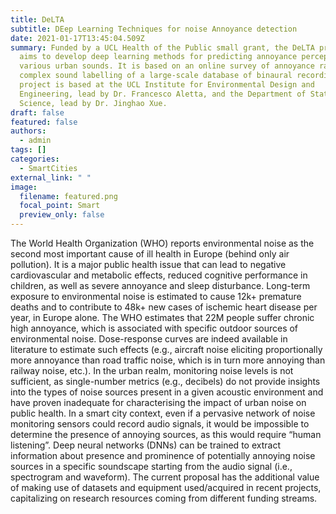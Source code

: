 ```yaml
---
title: DeLTA
subtitle: DEep Learning Techniques for noise Annoyance detection
date: 2021-01-17T13:45:04.509Z
summary: Funded by a UCL Health of the Public small grant, the DeLTA project
  aims to develop deep learning methods for predicting annoyance perception of
  various urban sounds. It is based on an online survey of annoyance ratings and
  complex sound labelling of a large-scale database of binaural recordings. The
  project is based at the UCL Institute for Environmental Design and
  Engineering, lead by Dr. Francesco Aletta, and the Department of Statistical
  Science, lead by Dr. Jinghao Xue.
draft: false
featured: false
authors:
  - admin
tags: []
categories:
  - SmartCities
external_link: " "
image:
  filename: featured.png
  focal_point: Smart
  preview_only: false
---
```

The World Health Organization (WHO) reports environmental noise as the second most important cause of ill health in Europe (behind only air pollution). It is a major public health issue that can lead to negative cardiovascular and metabolic effects, reduced cognitive performance in children, as well as severe annoyance and sleep disturbance. Long-term exposure to environmental noise is estimated to cause 12k+ premature deaths and to contribute to 48k+ new cases of ischemic heart disease per year, in Europe alone. The WHO estimates that 22M people suffer chronic high annoyance, which is associated with specific outdoor sources of environmental noise. Dose-response curves are indeed available in literature to estimate such effects (e.g., aircraft noise eliciting proportionally more annoyance than road traffic noise, which is in turn more annoying than railway noise, etc.). In the urban realm, monitoring noise levels is not sufficient, as single-number metrics (e.g., decibels) do not provide insights into the types of noise sources present in a given acoustic environment and have proven inadequate for characterising the impact of urban noise on public health. In a smart city context, even if a pervasive network of noise monitoring sensors could record audio signals, it would be impossible to determine the presence of annoying sources, as this would require “human listening”. Deep neural networks (DNNs) can be trained to extract information about presence and prominence of potentially annoying noise sources in a specific soundscape starting from the audio signal (i.e., spectrogram and waveform). The current proposal has the additional value of making use of datasets and equipment used/acquired in recent projects, capitalizing on research resources coming from different funding streams.